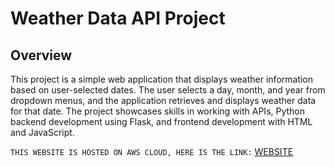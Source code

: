 # Weather Data API Project

## Overview

This project is a simple web application that displays weather information based on user-selected dates. The user selects a day, month, and year from dropdown menus, and the application retrieves and displays weather data for that date. The project showcases skills in working with APIs, Python backend development using Flask, and frontend development with HTML and JavaScript.

`THIS WEBSITE IS HOSTED ON AWS CLOUD, HERE IS THE LINK:` [WEBSITE](https://jvyw4aw5o5.execute-api.us-east-2.amazonaws.com/MyFirstAwsProject/)
